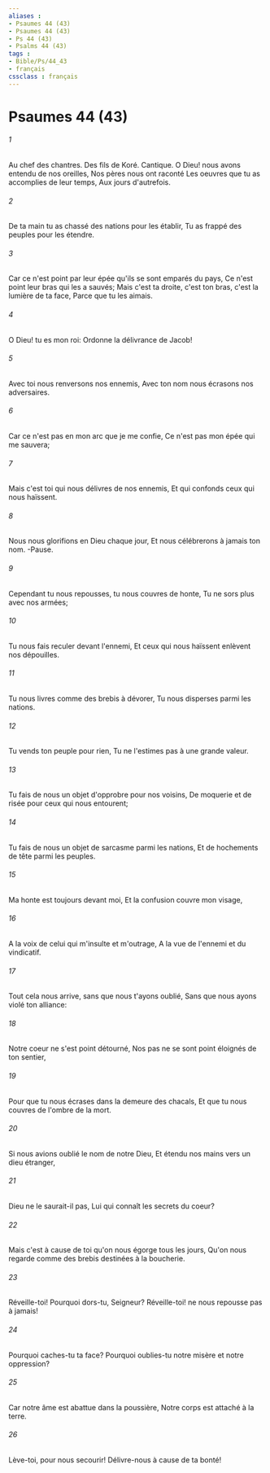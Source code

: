 ```yaml
---
aliases : 
- Psaumes 44 (43)
- Psaumes 44 (43)
- Ps 44 (43)
- Psalms 44 (43)
tags : 
- Bible/Ps/44_43
- français
cssclass : français
---
```


# Psaumes 44 (43)

###### 1
Au chef des chantres. Des fils de Koré. Cantique. O Dieu! nous avons entendu de nos oreilles, Nos pères nous ont raconté Les oeuvres que tu as accomplies de leur temps, Aux jours d'autrefois.
###### 2
De ta main tu as chassé des nations pour les établir, Tu as frappé des peuples pour les étendre.
###### 3
Car ce n'est point par leur épée qu'ils se sont emparés du pays, Ce n'est point leur bras qui les a sauvés; Mais c'est ta droite, c'est ton bras, c'est la lumière de ta face, Parce que tu les aimais.
###### 4
O Dieu! tu es mon roi: Ordonne la délivrance de Jacob!
###### 5
Avec toi nous renversons nos ennemis, Avec ton nom nous écrasons nos adversaires.
###### 6
Car ce n'est pas en mon arc que je me confie, Ce n'est pas mon épée qui me sauvera;
###### 7
Mais c'est toi qui nous délivres de nos ennemis, Et qui confonds ceux qui nous haïssent.
###### 8
Nous nous glorifions en Dieu chaque jour, Et nous célébrerons à jamais ton nom. -Pause.
###### 9
Cependant tu nous repousses, tu nous couvres de honte, Tu ne sors plus avec nos armées;
###### 10
Tu nous fais reculer devant l'ennemi, Et ceux qui nous haïssent enlèvent nos dépouilles.
###### 11
Tu nous livres comme des brebis à dévorer, Tu nous disperses parmi les nations.
###### 12
Tu vends ton peuple pour rien, Tu ne l'estimes pas à une grande valeur.
###### 13
Tu fais de nous un objet d'opprobre pour nos voisins, De moquerie et de risée pour ceux qui nous entourent;
###### 14
Tu fais de nous un objet de sarcasme parmi les nations, Et de hochements de tête parmi les peuples.
###### 15
Ma honte est toujours devant moi, Et la confusion couvre mon visage,
###### 16
A la voix de celui qui m'insulte et m'outrage, A la vue de l'ennemi et du vindicatif.
###### 17
Tout cela nous arrive, sans que nous t'ayons oublié, Sans que nous ayons violé ton alliance:
###### 18
Notre coeur ne s'est point détourné, Nos pas ne se sont point éloignés de ton sentier,
###### 19
Pour que tu nous écrases dans la demeure des chacals, Et que tu nous couvres de l'ombre de la mort.
###### 20
Si nous avions oublié le nom de notre Dieu, Et étendu nos mains vers un dieu étranger,
###### 21
Dieu ne le saurait-il pas, Lui qui connaît les secrets du coeur?
###### 22
Mais c'est à cause de toi qu'on nous égorge tous les jours, Qu'on nous regarde comme des brebis destinées à la boucherie.
###### 23
Réveille-toi! Pourquoi dors-tu, Seigneur? Réveille-toi! ne nous repousse pas à jamais!
###### 24
Pourquoi caches-tu ta face? Pourquoi oublies-tu notre misère et notre oppression?
###### 25
Car notre âme est abattue dans la poussière, Notre corps est attaché à la terre.
###### 26
Lève-toi, pour nous secourir! Délivre-nous à cause de ta bonté!
